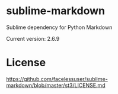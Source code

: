 # sublime-markdown

Sublime dependency for Python Markdown

Current version: 2.6.9

# License

https://github.com/facelessuser/sublime-markdown/blob/master/st3/LICENSE.md
